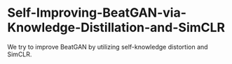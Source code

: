 # Self-Improving-BeatGAN-via-Knowledge-Distillation-and-SimCLR
We try to improve BeatGAN by utilizing self-knowledge distortion and SimCLR.
